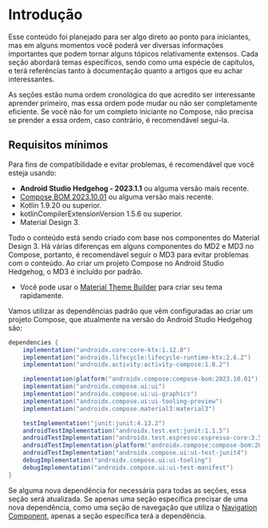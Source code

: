 # Introdução

Esse conteúdo foi planejado para ser algo direto ao ponto para iniciantes, mas em alguns momentos você poderá ver diversas informações importantes que podem tornar alguns tópicos relativamente extensos. Cada seção abordará temas específicos, sendo como uma espécie de capítulos, e terá referências tanto à documentação quanto a artigos que eu achar interessantes.

As seções estão numa ordem cronológica do que acredito ser interessante aprender primeiro, mas essa ordem pode mudar ou não ser completamente eficiente. Se você não for um completo iniciante no Compose, não precisa se prender a essa ordem, caso contrário, é recomendável segui-la.

## Requisitos mínimos

Para fins de compatibilidade e evitar problemas, é recomendável que você esteja usando:

- **Android Studio Hedgehog - 2023.1.1** ou alguma versão mais recente.
- [Compose BOM 2023.10.01](https://developer.android.com/jetpack/compose/bom/bom-mapping) ou alguma versão mais recente.
- Kotlin 1.9.20 ou superior.
- kotlinCompilerExtensionVersion 1.5.6 ou superior.
- Material Design 3.

Todo o conteúdo está sendo criado com base nos componentes do Material Design 3. Há várias diferenças em alguns componentes do MD2 e MD3 no Compose, portanto, é recomendável seguir o MD3 para evitar problemas com o conteúdo. Ao criar um projeto Compose no Android Studio Hedgehog, o MD3 é incluído por padrão.

- Você pode usar o [Material Theme Builder](https://m3.material.io/theme-builder) para criar seu tema rapidamente.

Vamos utilizar as dependências padrão que vêm configuradas ao criar um projeto Compose, que atualmente na versão do  Android Studio Hedgehog são:

```gradle
dependencies {
    implementation("androidx.core:core-ktx:1.12.0")
    implementation("androidx.lifecycle:lifecycle-runtime-ktx:2.6.2")
    implementation("androidx.activity:activity-compose:1.8.2")

    implementation(platform("androidx.compose:compose-bom:2023.10.01"))
    implementation("androidx.compose.ui:ui")
    implementation("androidx.compose.ui:ui-graphics")
    implementation("androidx.compose.ui:ui-tooling-preview")
    implementation("androidx.compose.material3:material3")

    testImplementation("junit:junit:4.13.2")
    androidTestImplementation("androidx.test.ext:junit:1.1.5")
    androidTestImplementation("androidx.test.espresso:espresso-core:3.5.1")
    androidTestImplementation(platform("androidx.compose:compose-bom:2023.10.01"))
    androidTestImplementation("androidx.compose.ui:ui-test-junit4")
    debugImplementation("androidx.compose.ui:ui-tooling")
    debugImplementation("androidx.compose.ui:ui-test-manifest")
}
```

Se alguma nova dependência for necessária para todas as seções, essa seção será atualizada. Se apenas uma seção específica precisar de uma nova dependência, como uma seção de navegação que utiliza o [Navigation Component](https://developer.android.com/guide/navigation/navigation-getting-started), apenas a seção específica terá a dependência.